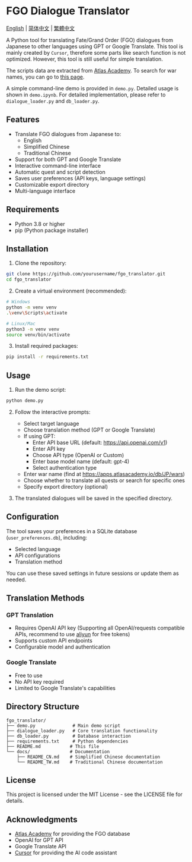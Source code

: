 # FGO Dialogue Translator

[English](README.md) | [简体中文](docs/README_CN.md) | [繁體中文](docs/README_TW.md)

A Python tool for translating Fate/Grand Order (FGO) dialogues from Japanese to other languages using GPT or Google Translate. This tool is mainly created by `Cursor`, therefore some parts like search function is not optimized. However, this tool is still useful for simple translation.

The scripts data are extracted from [Atlas Academy](https://apps.atlasacademy.io/db). To search for war names, you can go to [this page](https://apps.atlasacademy.io/db/JP/wars).

A simple command-line demo is provided in `demo.py`. Detailed usage is shown in `demo.ipynb`. For detailed implementation, please refer to `dialogue_loader.py` and `db_loader.py`.

## Features

- Translate FGO dialogues from Japanese to:
  - English
  - Simplified Chinese
  - Traditional Chinese
- Support for both GPT and Google Translate
- Interactive command-line interface
- Automatic quest and script detection
- Saves user preferences (API keys, language settings)
- Customizable export directory
- Multi-language interface

## Requirements

- Python 3.8 or higher
- pip (Python package installer)

## Installation

1. Clone the repository:
```bash
git clone https://github.com/yourusername/fgo_translator.git
cd fgo_translator
```

2. Create a virtual environment (recommended):
```bash
# Windows
python -m venv venv
.\venv\Scripts\activate

# Linux/Mac
python3 -m venv venv
source venv/bin/activate
```

3. Install required packages:
```bash
pip install -r requirements.txt
```

## Usage

1. Run the demo script:
```bash
python demo.py
```

2. Follow the interactive prompts:
   - Select target language
   - Choose translation method (GPT or Google Translate)
   - If using GPT:
     - Enter API base URL (default: https://api.openai.com/v1)
     - Enter API key
     - Choose API type (OpenAI or Custom)
     - Enter base model name (default: gpt-4)
     - Select authentication type
   - Enter war name (find at https://apps.atlasacademy.io/db/JP/wars)
   - Choose whether to translate all quests or search for specific ones
   - Specify export directory (optional)

3. The translated dialogues will be saved in the specified directory.

## Configuration

The tool saves your preferences in a SQLite database (`user_preferences.db`), including:
- Selected language
- API configurations
- Translation method

You can use these saved settings in future sessions or update them as needed.

## Translation Methods

### GPT Translation
- Requires OpenAI API key (Supporting all OpenAI/requests compatible APIs, recommend to use [aliyun](https://bailian.console.aliyun.com/) for free tokens)
- Supports custom API endpoints
- Configurable model and authentication

### Google Translate
- Free to use
- No API key required
- Limited to Google Translate's capabilities

## Directory Structure

```
fgo_translator/
├── demo.py              # Main demo script
├── dialogue_loader.py   # Core translation functionality
├── db_loader.py         # Database interaction
├── requirements.txt     # Python dependencies
├── README.md           # This file
└── docs/               # Documentation
    ├── README_CN.md    # Simplified Chinese documentation
    └── README_TW.md    # Traditional Chinese documentation
```

## License

This project is licensed under the MIT License - see the LICENSE file for details.
## Acknowledgments

- [Atlas Academy](https://apps.atlasacademy.io/) for providing the FGO database
- OpenAI for GPT API
- Google Translate API
- [Cursor](https://www.cursor.com/) for providing the AI code assistant

